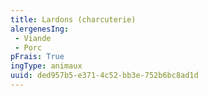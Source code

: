 ```yaml
---
title: Lardons (charcuterie)
alergenesIng:
 - Viande
 - Porc
pFrais: True
ingType: animaux
uuid: ded957b5-e371-4c52-bb3e-752b6bc8ad1d
---
```

